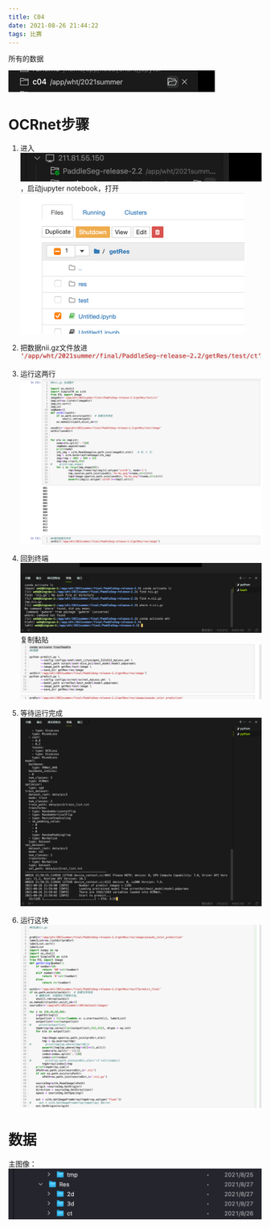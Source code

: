 ```yaml
---
title: C04
date: 2021-08-26 21:44:22
tags: 比赛
---
```










所有的数据

<img src="PaddlePaddle/image-20210826214934254.png" alt="image-20210826214934254" style="zoom:50%;" />

# OCRnet步骤

1. 进入<img src="PaddlePaddle/image-20210826214539844.png" alt="image-20210826214539844" style="zoom:50%;" />，启动jupyter notebook，打开<img src="PaddlePaddle/image-20210826214442278.png" alt="image-20210826214442278" style="zoom:50%;" />
2. 把数据nii.gz文件放进<img src="PaddlePaddle/image-20210826215050277.png" alt="image-20210826215050277" style="zoom:50%;" />

3. 运行这两行<img src="PaddlePaddle/image-20210826215532614.png" alt="image-20210826215532614" style="zoom:50%;" />

4. 回到终端<img src="PaddlePaddle/image-20210826215627850.png" alt="image-20210826215627850" style="zoom:50%;" />复制黏贴<img src="PaddlePaddle/image-20210826215700961.png" alt="image-20210826215700961" style="zoom:50%;" />

5. 等待运行完成<img src="PaddlePaddle/image-20210826215914027.png" alt="image-20210826215914027" style="zoom:50%;" />
6. 运行这块<img src="PaddlePaddle/image-20210826215828620.png" alt="image-20210826215828620" style="zoom:50%;" />

# 数据

主图像：<img src="PaddlePaddle/image-20210828083953013.png" alt="image-20210828083953013" style="zoom:50%;" />